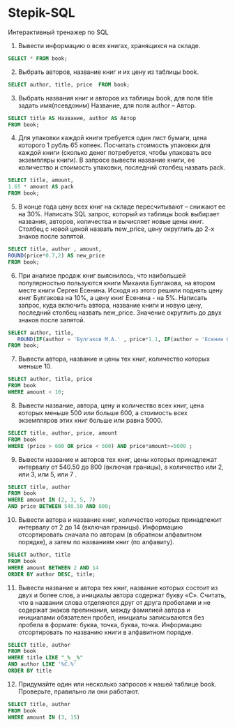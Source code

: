 # Stepik-SQL
Интерактивный тренажер по SQL


1. Вывести информацию о всех книгах, хранящихся на складе.
```sql
SELECT * FROM book;
```
2. Выбрать авторов, название книг и их цену из таблицы book.
```sql
SELECT author, title, price  FROM book;
```
3. Выбрать названия книг и авторов из таблицы book, для поля title задать имя(псевдоним) Название, для поля author –  Автор. 
```sql
SELECT title AS Название, author AS Автор
FROM book;
```
4. Для упаковки каждой книги требуется один лист бумаги, цена которого 1 рубль 65 копеек. Посчитать стоимость упаковки для каждой книги (сколько денег потребуется, чтобы упаковать все экземпляры книги). В запросе вывести название книги, ее количество и стоимость упаковки, последний столбец назвать pack. 
```sql
SELECT title, amount, 
1.65 * amount AS pack 
FROM book;
```
5. В конце года цену всех книг на складе пересчитывают – снижают ее на 30%. Написать SQL запрос, который из таблицы book выбирает названия, авторов, количества и вычисляет новые цены книг. Столбец с новой ценой назвать new_price, цену округлить до 2-х знаков после запятой.
```sql
SELECT title, author , amount,
ROUND(price*0.7,2) AS new_price 
FROM book;
```
6. При анализе продаж книг выяснилось, что наибольшей популярностью пользуются книги Михаила Булгакова, на втором месте книги Сергея Есенина. Исходя из этого решили поднять цену книг Булгакова на 10%, а цену книг Есенина - на 5%. Написать запрос, куда включить автора, название книги и новую цену, последний столбец назвать new_price. Значение округлить до двух знаков после запятой.
```sql
SELECT author, title, 
   ROUND(IF(author = 'Булгаков М.А.' , price*1.1, IF(author = 'Есенин С.А.', price*1.05, price)), 2) AS new_price
FROM book;
```
7. Вывести автора, название  и цены тех книг, количество которых меньше 10.
```sql
SELECT author, title, price 
FROM book
WHERE amount < 10;
```
8. Вывести название, автора,  цену  и количество всех книг, цена которых меньше 500 или больше 600, а стоимость всех экземпляров этих книг больше или равна 5000.
```sql
SELECT title, author, price, amount 
FROM book
WHERE (price > 600 OR price < 500) AND price*amount>=5000 ;
```
9. Вывести название и авторов тех книг, цены которых принадлежат интервалу от 540.50 до 800 (включая границы),  а количество или 2, или 3, или 5, или 7 .
```sql
SELECT title, author  
FROM book
WHERE amount IN (2, 3, 5, 7)
AND price BETWEEN 540.50 AND 800;
```
10. Вывести  автора и название  книг, количество которых принадлежит интервалу от 2 до 14 (включая границы). Информацию  отсортировать сначала по авторам (в обратном алфавитном порядке), а затем по названиям книг (по алфавиту).
```sql
SELECT author, title
FROM book
WHERE amount BETWEEN 2 AND 14
ORDER BY author DESC, title;
```
11. Вывести название и автора тех книг, название которых состоит из двух и более слов, а инициалы автора содержат букву «С». Считать, что в названии слова отделяются друг от друга пробелами и не содержат знаков препинания, между фамилией автора и инициалами обязателен пробел, инициалы записываются без пробела в формате: буква, точка, буква, точка. Информацию отсортировать по названию книги в алфавитном порядке.
```sql
SELECT title, author 
FROM book 
WHERE title LIKE "_% _%" 
AND author LIKE '%С.%'
ORDER BY title 
```
12. Придумайте один или несколько запросов к нашей таблице book. Проверьте, правильно ли они работают.
```sql
SELECT title, author  
FROM book
WHERE amount IN (3, 15)
```
